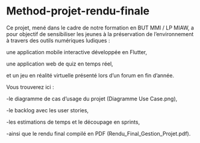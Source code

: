 # Method-projet-rendu-finale

Ce projet, mené dans le cadre de notre formation en BUT MMI / LP MIAW, a pour objectif de sensibiliser les jeunes à la préservation de l’environnement à travers des outils numériques ludiques :

une application mobile interactive développée en Flutter,

une application web de quiz en temps réel,

et un jeu en réalité virtuelle présenté lors d’un forum en fin d’année.

Vous trouverez ici :

-le diagramme de cas d’usage du projet (Diagramme Use Case.png),

-le backlog avec les user stories,

-les estimations de temps et le découpage en sprints,

-ainsi que le rendu final compilé en PDF (Rendu_Final_Gestion_Projet.pdf).
